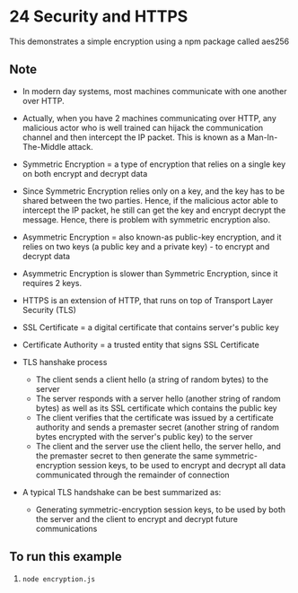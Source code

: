 # 24 Security and HTTPS
This demonstrates a simple encryption using a npm package called aes256

## Note
- In modern day systems, most machines communicate with one another over HTTP.

- Actually, when you have 2 machines communicating over HTTP, any malicious actor who is well trained can hijack the communication channel and then intercept the IP packet. This is known as a Man-In-The-Middle attack.

- Symmetric Encryption = a type of encryption that relies on a single key on both encrypt and decrypt data

- Since Symmetric Encryption relies only on a key, and the key has to be shared between the two parties. Hence, if the malicious actor able to intercept the IP packet, he still can get the key and encrypt decrypt the message. Hence, there is problem with symmetric encryption also.

- Asymmetric Encryption = also known-as public-key encryption, and it relies on two keys (a public key and a private key) - to encrypt and decrypt data

- Asymmetric Encryption is slower than Symmetric Encryption, since it requires 2 keys.

- HTTPS is an extension of HTTP, that runs on top of Transport Layer Security (TLS)

- SSL Certificate = a digital certificate that contains server's public key

- Certificate Authority = a trusted entity that signs SSL Certificate

- TLS hanshake process
    - The client sends a client hello (a string of random bytes) to the server
    - The server responds with a server hello (another string of random bytes) as well as its SSL certificate which contains the public key
    - The client verifies that the certificate was issued by a certificate authority and sends a premaster secret (another string of random bytes encrypted with the server's public key) to the server
    - The client and the server use the client hello, the server hello, and the premaster secret to then generate the same symmetric-encryption session keys, to be used to encrypt and decrypt all data communicated through the remainder of connection

- A typical TLS handshake can be best summarized as:
    - Generating symmetric-encryption session keys, to be used by both the server and the client to encrypt and decrypt future communications

## To run this example
1. 
    ```
    node encryption.js
    ```